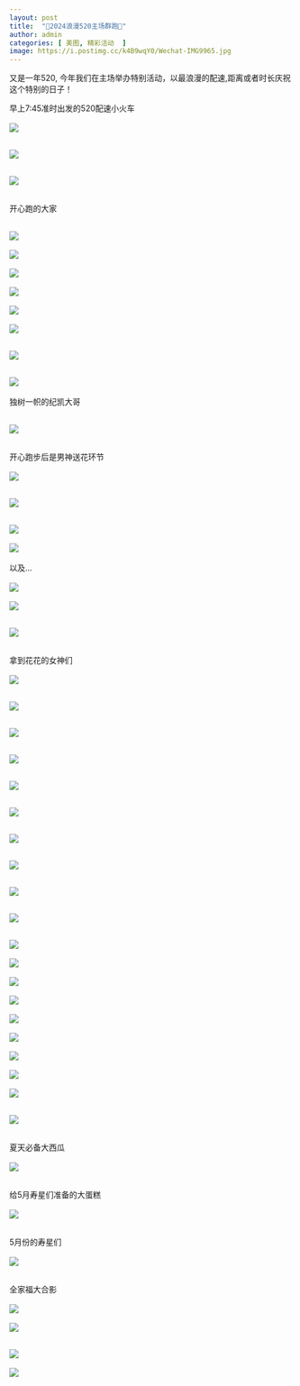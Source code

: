 ```yaml
---
layout: post
title:  "🌹2024浪漫520主场群跑🌹"
author: admin
categories: [ 美图, 精彩活动  ]
image: https://i.postimg.cc/k4B9wqY0/Wechat-IMG9965.jpg
---
```

又是一年520, 今年我们在主场举办特别活动，以最浪漫的配速,距离或者时长庆祝这个特别的日子！


早上7:45准时出发的520配速小火车 <br/><br/>
![](https://i.postimg.cc/gcKyWpM9/ca1641887e8be0db08fff72147011954.jpg)<br/><br/>

![](https://i.postimg.cc/KjQtr7Kc/6c322c15c1fbd12051bc46efed23ba4f.jpg)<br/><br/>

![](https://i.postimg.cc/jqygnBZv/524e4aa3ff01808462f441aac174ab37.jpg)<br/><br/>

开心跑的大家<br/><br/>

![](https://i.postimg.cc/DzW5vNSr/663fc2f2094d5b79b6141dc175ee50bb.jpg)<br/><br/>
![](https://i.postimg.cc/VkfV849g/88e091b5049d74e54ab2001e41c3a54a.jpg)<br/><br/>
![](https://i.postimg.cc/1X1vYK5p/fa7d738d395e4c5dd22467b463088dcd.jpg)<br/><br/>
![](https://i.postimg.cc/2yRmQx2s/bd08b67b446261bb0d9fe52e429da52c.png)<br/><br/>
![](https://i.postimg.cc/RFjCPmVb/eb286a04b9fb1cf0efc878a582109510.jpg)<br/><br/>
![](https://i.postimg.cc/rmtMRHCG/0b6f7150f30a485578fcf6ee5163b941.jpg)<br/><br/>

![](https://i.postimg.cc/LsWmXSf6/151fbc248fbac9d4684bd6652f948efe.png)<br/><br/>

![](https://i.postimg.cc/MpW63dqx/f6f4488741a04ac7fa08c05f279f2490.jpg)<br/><br/>
独树一帜的纪凯大哥<br/><br/>

![](https://i.postimg.cc/WzgNCydp/54705ea1c8b054b7da48aaadbbb8a1c8.jpg)<br/><br/>

开心跑步后是男神送花环节<br/><br/>
![](https://i.postimg.cc/3xzmBxwG/de166e63d0f0bee56f1d5bd3a3e9216f.jpg)<br/><br/>




![](https://i.postimg.cc/sX4WsP4P/58f27623871ca256fd07d88a23dec767.jpg)<br/><br/>




![](https://i.postimg.cc/tJrVVXfY/bc8f00f3c5c141dada60a467a67f090f.jpg)<br/><br/>
![](https://i.postimg.cc/2SLBVNxS/f7d082e2137753921e91b43c659cde3b.jpg)<br/><br/>
以及...<br/><br/>
![](https://i.postimg.cc/J7kzsspw/ef07317c386f83eeed80392535fcab31.jpg)<br/><br/>
![](https://i.postimg.cc/9QDyZ7cV/78f880a2163eff8ca91f0a797ad94ac9.jpg)<br/><br/>

![](https://i.postimg.cc/vH3vWy97/8ecf19dcdd40506b168069b78b128f91.jpg)<br/><br/>

拿到花花的女神们<br/><br/>
![](https://i.postimg.cc/7P19Z0ZW/1b31594d2ad56b370e021f0ab719605c.jpg)<br/><br/>

![](https://i.postimg.cc/Vs4thR6m/c94a23909d692dc8833bad8e877fa2df.jpg)<br/><br/>

![](https://i.postimg.cc/rwQ8Bxw4/80814d600b0de7522b04baf2d847c723.jpg)<br/><br/>

![](https://i.postimg.cc/jjGcLhfG/a211057fd466bf17d8e0ccc4b2ec5a97.jpg)<br/><br/>

![](https://i.postimg.cc/0QDfmJdr/d325c43a61e6ee0e78f58476e906fdb7.jpg)<br/><br/>


![](https://i.postimg.cc/wTZ1Kbd8/915ec10f160340271c8ff10f89bfc032.jpg)<br/><br/>

![](https://i.postimg.cc/ZKcwVpkd/9cbe4bca87e0fa1043366754c895b94d.jpg)<br/><br/>

![](https://i.postimg.cc/rp6R4ZhC/aee5fd46841a129cec67043c3256a339.jpg)<br/><br/>


![](https://i.postimg.cc/0jNzvTQx/26598c88b1284444cadac8c5ff5b3a41.jpg)<br/><br/>

![](https://i.postimg.cc/hjkYRBMQ/3a5d07161179478de295665645ad3d22.jpg)<br/><br/>

![](https://i.postimg.cc/PrngBXvW/01f699b49cea188564de01edefd5212d.jpg)<br/><br/>
![](https://i.postimg.cc/L5KWKD59/08602dc78b98e78c18b023435af58d98.jpg)<br/><br/>
![](https://i.postimg.cc/pL2gLsZy/2044f17e9c0b077649e75eb8667a958e.jpg)<br/><br/>
![](https://i.postimg.cc/qBKfbhqB/25f271f55d158c8e0748c0da62982d43.jpg)<br/><br/>
![](https://i.postimg.cc/fL0Prpwq/4bbf23972605cef496eb00eca6ee6917.jpg)<br/><br/>
![](https://i.postimg.cc/Qd0v9c4m/64db41508d3c36e4c425b7829a08e4d0.jpg)<br/><br/>
![](https://i.postimg.cc/CK2tJSVf/8d35a38f65b4c6ac946287089ebcb09b.jpg)<br/><br/>
![](https://i.postimg.cc/fT7GsGY6/b5839aee7140509cd273bcddec33b68b.jpg)<br/><br/>
![](https://i.postimg.cc/Jh0vbtSL/d3f092501bdcd553250d2ebd357e2cee.jpg)<br/><br/>

![](https://i.postimg.cc/tT1CtJyx/3db5f9bd680e36428c9ad99e39ff7b41.jpg)<br/><br/>

夏天必备大西瓜<br/><br/>
![](https://i.postimg.cc/Wpxcxjcs/4f3c80da19ab63e9776a7e19cbe642ea.jpg)<br/><br/>

给5月寿星们准备的大蛋糕<br/><br/>
![](https://i.postimg.cc/c4smgCK4/73f3d1661179d572f8f7bc4a8f019b9e.jpg)<br/><br/>

5月份的寿星们<br/><br/>
![](https://i.postimg.cc/FsWjYZ5D/833b928dafa052adad9fe5a3151d754d.jpg)<br/><br/>

全家福大合影<br/><br/>
![](https://i.postimg.cc/FzpVWVJn/789d379992c3ef45e75f38e501484e84.jpg)<br/><br/>
![](https://i.postimg.cc/zBnjWrDN/0341cde983a63bf103d0bba28b8eb362.jpg)<br/><br/>

![](https://i.postimg.cc/gjmKHTrZ/9080f6c9f4180c1dd1db5e9478bf5f30.jpg)<br/><br/>
![](https://i.postimg.cc/G3xKmdSJ/f0e5347d3d30026d630578439cbebe57.jpg)<br/><br/>


